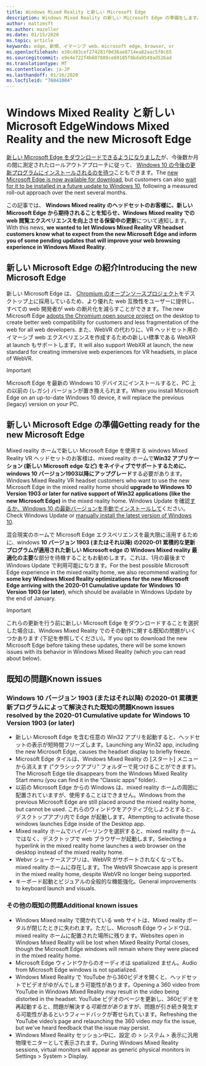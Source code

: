 ```yaml
---
title: Windows Mixed Reality と新しい Microsoft Edge
description: Windows Mixed Reality の新しい Microsoft Edge の準備をします。 予想される変更、検索対象の更新、および既知の問題が含まれます。
author: mattzmsft
ms.author: mazeller
ms.date: 01/15/2020
ms.topic: article
keywords: edge、新規、イマーシブ web、microsoft edge、browser、vr
ms.openlocfilehash: e38cd83cef274281f0d36ae8714ea82aac5f0c65
ms.sourcegitcommit: e9e4e722f4b607888ce69185f8bda9549ad526ad
ms.translationtype: MT
ms.contentlocale: ja-JP
ms.lasthandoff: 01/16/2020
ms.locfileid: "76041004"
---
```

# <a name="windows-mixed-reality-and-the-new-microsoft-edge"></a><span data-ttu-id="6bef9-105">Windows Mixed Reality と新しい Microsoft Edge</span><span class="sxs-lookup"><span data-stu-id="6bef9-105">Windows Mixed Reality and the new Microsoft Edge</span></span>

<span data-ttu-id="6bef9-106">[新しい Microsoft Edge をダウンロードできるようになりました](https://blogs.windows.com/windowsexperience/?p=173496)が、今後数か月の間に測定されたロールアウトアプローチに従って、 [Windows 10 の今後の更新プログラムにインストールされるのを待つ](https://blogs.windows.com/msedgedev/2020/01/15/upgrading-new-microsoft-edge-79-chromium/)こともできます。</span><span class="sxs-lookup"><span data-stu-id="6bef9-106">The [new Microsoft Edge is now available for download](https://blogs.windows.com/windowsexperience/?p=173496), but customers can also [wait for it to be installed in a future update to Windows 10](https://blogs.windows.com/msedgedev/2020/01/15/upgrading-new-microsoft-edge-79-chromium/), following a measured roll-out approach over the next several months.</span></span> 

<span data-ttu-id="6bef9-107">この記事では、 **Windows Mixed reality のヘッドセットのお客様に、新しい Microsoft Edge から期待されることを知らせ、Windows Mixed reality での web 閲覧エクスペリエンスを向上させる保留中の更新**について通知します。</span><span class="sxs-lookup"><span data-stu-id="6bef9-107">With this news, **we wanted to let Windows Mixed Reality VR headset customers know what to expect from the new Microsoft Edge and inform you of some pending updates that will improve your web browsing experience in Windows Mixed Reality**.</span></span>

## <a name="introducing-the-new-microsoft-edge"></a><span data-ttu-id="6bef9-108">新しい Microsoft Edge の紹介</span><span class="sxs-lookup"><span data-stu-id="6bef9-108">Introducing the new Microsoft Edge</span></span>

<span data-ttu-id="6bef9-109">新しい Microsoft Edge は、 [Chromium のオープンソースプロジェクト](https://blogs.windows.com/windowsexperience/2018/12/06/microsoft-edge-making-the-web-better-through-more-open-source-collaboration/)をデスクトップ上に採用しているため、より優れた web 互換性をユーザーに提供し、すべての web 開発者が web の断片化を減らすことができます。</span><span class="sxs-lookup"><span data-stu-id="6bef9-109">The new Microsoft Edge [adopts the Chromium open source project](https://blogs.windows.com/windowsexperience/2018/12/06/microsoft-edge-making-the-web-better-through-more-open-source-collaboration/) on the desktop to create better web compatibility for customers and less fragmentation of the web for all web developers.</span></span> <span data-ttu-id="6bef9-110">また、WebVR の代わりに、VR ヘッドセット用のイマーシブ web エクスペリエンスを作成するための新しい標準である WebXR at launch もサポートします。</span><span class="sxs-lookup"><span data-stu-id="6bef9-110">It will also support WebXR at launch, the new standard for creating immersive web experiences for VR headsets, in place of WebVR.</span></span>

>[!IMPORTANT]
><span data-ttu-id="6bef9-111">Microsoft Edge を最新の Windows 10 デバイスにインストールすると、PC 上の以前の (レガシ) バージョンが置き換えられます。</span><span class="sxs-lookup"><span data-stu-id="6bef9-111">When you install Microsoft Edge on an up-to-date Windows 10 device, it will replace the previous (legacy) version on your PC.</span></span>

## <a name="getting-ready-for-the-new-microsoft-edge"></a><span data-ttu-id="6bef9-112">新しい Microsoft Edge の準備</span><span class="sxs-lookup"><span data-stu-id="6bef9-112">Getting ready for the new Microsoft Edge</span></span>

<span data-ttu-id="6bef9-113">Mixed reality ホームで新しい Microsoft Edge を使用する windows Mixed Reality VR ヘッドセットのお客様は、mixed reality ホームで**Win32 アプリケーション (新しい Microsoft edge など) をネイティブでサポートするために、windows 10 バージョン1903以降にアップグレード**する必要があります。</span><span class="sxs-lookup"><span data-stu-id="6bef9-113">Windows Mixed Reality VR headset customers who want to use the new Microsoft Edge in the mixed reality home should **upgrade to Windows 10 Version 1903 or later for native support of Win32 applications (like the new Microsoft Edge)** in the mixed reality home.</span></span> <span data-ttu-id="6bef9-114">Windows Update を確認[するか、Windows 10 の最新バージョンを手動でインストールして](https://www.microsoft.com/en-us/software-download/windows10)ください。</span><span class="sxs-lookup"><span data-stu-id="6bef9-114">Check Windows Update or [manually install the latest version of Windows 10](https://www.microsoft.com/en-us/software-download/windows10).</span></span>

<span data-ttu-id="6bef9-115">混合現実のホームで Microsoft Edge エクスペリエンスを最大限に活用するために、windows **10 バージョン 1903 (またはそれ以降) の2020-01 累積的な更新プログラムが適用された新しい Microsoft edge の Windows Mixed reality 最適化の主要**な部分を待機することもお勧めします。これは、1月の最後まで Windows Update で利用可能になります。</span><span class="sxs-lookup"><span data-stu-id="6bef9-115">For the best possible Microsoft Edge experience in the mixed reality home, we also recommend waiting for **some key Windows Mixed Reality optimizations for the new Microsoft Edge arriving with the 2020-01 Cumulative update for Windows 10 Version 1903 (or later)**, which should be available in Windows Update by the end of January.</span></span>

>[!IMPORTANT]
><span data-ttu-id="6bef9-116">これらの更新を行う前に新しい Microsoft Edge をダウンロードすることを選択した場合は、Windows Mixed Reality でのその動作に関する既知の問題がいくつかあります (下記を参照してください)。</span><span class="sxs-lookup"><span data-stu-id="6bef9-116">If you opt to download the new Microsoft Edge before taking these updates, there will be some known issues with its behavior in Windows Mixed Reality (which you can read about below).</span></span>

## <a name="known-issues"></a><span data-ttu-id="6bef9-117">既知の問題</span><span class="sxs-lookup"><span data-stu-id="6bef9-117">Known issues</span></span>

### <a name="known-issues-resolved-by-the-2020-01-cumulative-update-for-windows-10-version-1903-or-later"></a><span data-ttu-id="6bef9-118">Windows 10 バージョン 1903 (またはそれ以降) の2020-01 累積更新プログラムによって解決された既知の問題</span><span class="sxs-lookup"><span data-stu-id="6bef9-118">Known issues resolved by the 2020-01 Cumulative update for Windows 10 Version 1903 (or later)</span></span>

- <span data-ttu-id="6bef9-119">新しい Microsoft Edge を含む任意の Win32 アプリを起動すると、ヘッドセットの表示が短時間フリーズします。</span><span class="sxs-lookup"><span data-stu-id="6bef9-119">Launching any Win32 app, including the new Microsoft Edge, causes the headset display to briefly freeze.</span></span>
- <span data-ttu-id="6bef9-120">Microsoft Edge タイルは、Windows Mixed Reality の [スタート] メニューから消えます ("クラシックアプリ" フォルダーで見つけることができます)。</span><span class="sxs-lookup"><span data-stu-id="6bef9-120">The Microsoft Edge tile disappears from the Windows Mixed Reality Start menu (you can find it in the “Classic apps” folder).</span></span>
- <span data-ttu-id="6bef9-121">以前の Microsoft Edge からの Windows は、mixed reality ホームの周囲に配置されていますが、使用することはできません。</span><span class="sxs-lookup"><span data-stu-id="6bef9-121">Windows from the previous Microsoft Edge are still placed around the mixed reality home, but cannot be used.</span></span> <span data-ttu-id="6bef9-122">これらのウィンドウをアクティブ化しようとすると、デスクトップアプリ内で Edge が起動します。</span><span class="sxs-lookup"><span data-stu-id="6bef9-122">Attempting to activate those windows launches Edge inside of the Desktop app.</span></span>
- <span data-ttu-id="6bef9-123">Mixed reality ホームでハイパーリンクを選択すると、mixed reality ホームではなく、デスクトップで web ブラウザーが起動します。</span><span class="sxs-lookup"><span data-stu-id="6bef9-123">Selecting a hyperlink in the mixed reality home launches a web browser on the desktop instead of the mixed reality home.</span></span>
- <span data-ttu-id="6bef9-124">Webvr ショーケースアプリは、WebVR がサポートされなくなっても、mixed reality ホームに存在します。</span><span class="sxs-lookup"><span data-stu-id="6bef9-124">The WebVR Showcase app is present in the mixed reality home, despite WebVR no longer being supported.</span></span>
- <span data-ttu-id="6bef9-125">キーボード起動とビジュアルの全般的な機能強化。</span><span class="sxs-lookup"><span data-stu-id="6bef9-125">General improvements to keyboard launch and visuals.</span></span>

### <a name="additional-known-issues"></a><span data-ttu-id="6bef9-126">その他の既知の問題</span><span class="sxs-lookup"><span data-stu-id="6bef9-126">Additional known issues</span></span>

-   <span data-ttu-id="6bef9-127">Windows Mixed reality で開かれている web サイトは、Mixed reality ポータルが閉じたときに失われます。ただし、Microsoft Edge ウィンドウは、mixed reality ホームに配置された場所に残ります。</span><span class="sxs-lookup"><span data-stu-id="6bef9-127">Websites open in Windows Mixed Reality will be lost when Mixed Reality Portal closes, though the Microsoft Edge windows will remain where they were placed in the mixed reality home.</span></span>
-   <span data-ttu-id="6bef9-128">Microsoft Edge ウィンドウからのオーディオは spatialized ません。</span><span class="sxs-lookup"><span data-stu-id="6bef9-128">Audio from Microsoft Edge windows is not spatialized.</span></span>
-   <span data-ttu-id="6bef9-129">Windows Mixed Reality で YouTube から360ビデオを開くと、ヘッドセットでビデオがゆがんでしまう可能性があります。</span><span class="sxs-lookup"><span data-stu-id="6bef9-129">Opening a 360 video from YouTube in Windows Mixed Reality may result in the video being distorted in the headset.</span></span> <span data-ttu-id="6bef9-130">YouTube ビデオのページを更新し、360ビデオを再起動すると、問題が解決する*可能性があり*ますが、問題が引き続き発生する可能性があるというフィードバックが寄せられています。</span><span class="sxs-lookup"><span data-stu-id="6bef9-130">Refreshing the YouTube video’s page and relaunching the 360 video *may* fix the issue, but we've heard feedback that the issue may persist.</span></span>
-   <span data-ttu-id="6bef9-131">Windows Mixed Reality セッション中に、設定 の > システム > 表示に汎用物理モニターとして表示されます。</span><span class="sxs-lookup"><span data-stu-id="6bef9-131">During Windows Mixed Reality sessions, virtual monitors will appear as generic physical monitors in Settings > System > Display.</span></span>



